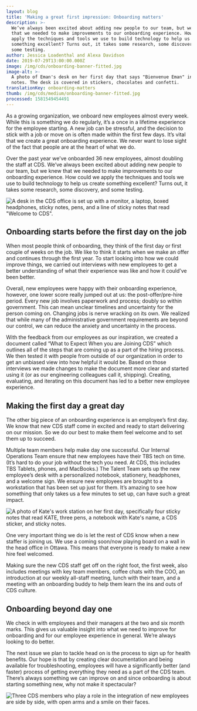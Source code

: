 ```yaml
---
layout: blog
title: 'Making a great first impression: Onboarding matters'
description: >-
  We’ve always been excited about adding new people to our team, but we knew
  that we needed to make improvements to our onboarding experience. How could we
  apply the techniques and tools we use to build technology to help us create
  something excellent? Turns out, it takes some research, some discovery, and
  some testing.
author: Jessica Loadenthal and Alexa Davidson
date: 2019-07-29T13:00:00.000Z
image: /img/cds/onboarding-banner-fitted.jpg
image-alt: >-
  A photo of Eman's desk on her first day that says "Bienvenue Eman" in sticky
  notes. The desk is covered in stickers, chocolates and confetti.
translationKey: onboarding-matters
thumb: /img/cds/medium/onboarding-banner-fitted.jpg
processed: 1581549454491
---
```

As a growing organization, we onboard new employees almost every week. While this is something we do regularly, it’s a once in a lifetime experience for the employee starting. A new job can be stressful, and the decision to stick with a job or move on is often made within the first few days. It’s vital that we create a great onboarding experience. We never want to lose sight of the fact that people are at the heart of what we do.

Over the past year we’ve onboarded 36 new employees, almost doubling the staff at CDS. We’ve always been excited about adding new people to our team, but we knew that we needed to make improvements to our onboarding experience. How could we apply the techniques and tools we use to build technology to help us create something excellent? Turns out, it takes some research, some discovery, and some testing. 

![A desk in the CDS office is set up with a monitor, a laptop, boxed headphones, sticky notes, pens, and a line of sticky notes that read "Welcome to CDS".](/img/cds/onboarding-1.jpg)

## Onboarding starts before the first day on the job

When most people think of onboarding, they think of the first day or first couple of weeks on the job. We like to think it starts when we make an offer and continues through the first year. To start looking into how we could improve things, we carried out interviews with new employees to get a better understanding of what their experience was like and how it could’ve been better. 

Overall, new employees were happy with their onboarding experience, however, one lower score really jumped out at us: the post-offer/pre-hire period. Every new job involves paperwork and process; doubly so within government. This can mean unclear timelines and uncertainty for the person coming on. Changing jobs is nerve wracking on its own. We realized that while many of the administrative government requirements are beyond our control, we can reduce the anxiety and uncertainty in the process. 

With the feedback from our employees as our inspiration, we created a document called “What to Expect When you are Joining CDS” which outlines all of the steps that are coming up as a part of the hiring process. We then tested it with people from outside of our organization in order to get an unbiased view into how helpful it would be. Based on those interviews we made changes to make the document more clear and started using it (or as our engineering colleagues call it, shipping). Creating, evaluating, and iterating on this document has led to a better new employee experience.  

## Making the first day a great day

The other big piece of an onboarding experience is an employee’s first day. We know that new CDS staff come in excited and ready to start delivering on our mission. So we do our best to make them feel welcome and to set them up to succeed. 

Multiple team members help make day one successful. Our Internal Operations Team ensure that new employees have their TBS tech on time. (It’s hard to do your job without the tech you need. At CDS, this includes TBS Tablets, phones, and MacBooks.) The Talent Team sets up the new employee’s desk with a personalized notebook, stationery, headphones, and a welcome sign. We ensure new employees are brought to a workstation that has been set up just for them. It’s amazing to see how something that only takes us a few minutes to set up, can have such a great impact. 

![A photo of Kate's work station on her first day, specifically four sticky notes that read KATE, three pens, a notebook with Kate's name, a CDS sticker, and sticky notes.](/img/cds/onboarding-2.jpg)

One very important thing we do is let the rest of CDS know when a new staffer is joining us. We use a coming soon/now playing board on a wall in the head office in Ottawa. This means that everyone is ready to make a new hire feel welcomed. 

Making sure the new CDS staff get off on the right foot, the first week, also includes meetings with key team members, coffee chats with the COO, an introduction at our weekly all-staff meeting, lunch with their team, and a meeting with an onboarding buddy to help them learn the ins and outs of CDS culture. 

## Onboarding beyond day one

We check in with employees and their managers at the two and six month marks. This gives us valuable insight into what we need to improve for onboarding and for our employee experience in general. We’re always looking to do better.  

The next issue we plan to tackle head on is the process to sign up for health benefits. Our hope is that by creating clear documentation and being available for troubleshooting, employees will have a significantly better (and faster) process of getting everything they need as a part of the CDS team. There’s always something we can  improve on and since  onboarding is about starting something new, why not make it spectacular?

![Three CDS members who play a role in the integration of new employees are side by side, with open arms and a smile on their faces.](/img/cds/onboarding-3.jpg)


